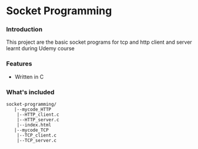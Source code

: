 # Socket Programming
### Introduction
This project are the basic socket programs for tcp and http client and server learnt during Udemy course
### Features
* Written in C

### What's included
```
socket-programming/
   |--mycode_HTTP
	|--HTTP_client.c
	|--HTTP_server.c
	|--index.html
   |--mycode_TCP
	|--TCP_client.c
	|--TCP_server.c
```

